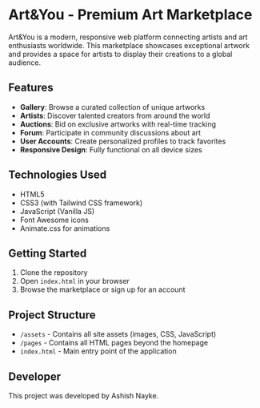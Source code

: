 
# Art&You - Premium Art Marketplace

Art&You is a modern, responsive web platform connecting artists and art enthusiasts worldwide. This marketplace showcases exceptional artwork and provides a space for artists to display their creations to a global audience.

## Features

- **Gallery**: Browse a curated collection of unique artworks
- **Artists**: Discover talented creators from around the world
- **Auctions**: Bid on exclusive artworks with real-time tracking
- **Forum**: Participate in community discussions about art
- **User Accounts**: Create personalized profiles to track favorites
- **Responsive Design**: Fully functional on all device sizes

## Technologies Used

- HTML5
- CSS3 (with Tailwind CSS framework)
- JavaScript (Vanilla JS)
- Font Awesome icons
- Animate.css for animations

## Getting Started

1. Clone the repository
2. Open `index.html` in your browser
3. Browse the marketplace or sign up for an account

## Project Structure

- `/assets` - Contains all site assets (images, CSS, JavaScript)
- `/pages` - Contains all HTML pages beyond the homepage
- `index.html` - Main entry point of the application

## Developer

This project was developed by Ashish Nayke.
